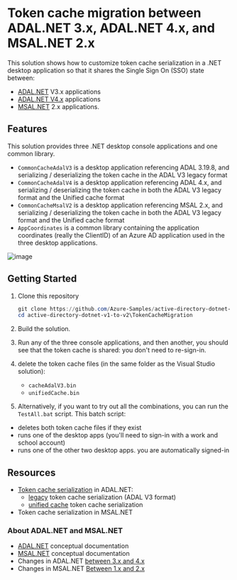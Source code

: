 # Token cache migration between ADAL.NET 3.x, ADAL.NET 4.x, and MSAL.NET 2.x

This solution shows how to customize token cache serialization in a .NET desktop application so that it shares the Single Sign On (SSO) state between:

- [ADAL.NET](https://aka.ms/adalnet) V3.x applications
- [ADAL.NET V4.x](https://github.com/AzureAD/azure-activedirectory-library-for-dotnet/wiki/changes-adalnet-4.0-preview) applications
- [MSAL.NET](https://aka.ms/msalnet) 2.x applications.

## Features

This solution provides three .NET desktop console applications and one common library.

- `CommonCacheAdalV3` is a desktop application referencing ADAL 3.19.8, and serializing / deserializing the token cache in the ADAL V3 legacy format
- `CommonCacheAdalV4` is a desktop application referencing ADAL 4.x, and serializing / deserializing the token cache in both the ADAL V3 legacy format and the Unified cache format
- `CommonCacheMsalV2` is a desktop application referencing MSAL 2.x, and serializing / deserializing the token cache in both the ADAL V3 legacy format and the Unified cache format
- `AppCoordinates` is a common library containing the application coordinates (really the ClientID) of an Azure AD application used in the three desktop applications.

![image](https://user-images.githubusercontent.com/13203188/45534630-a5e25200-b7b0-11e8-98ca-0e21c3df1176.png)

## Getting Started

1. Clone this repository

   ```PowerShell
   git clone https://github.com/Azure-Samples/active-directory-dotnet-v1-to-v2
   cd active-directory-dotnet-v1-to-v2\TokenCacheMigration
   ```

2. Build the solution.
3. Run any of the three console applications, and then another, you should see that the token cache is shared: you don't need to re-sign-in.
4. delete the token cache files (in the same folder as the Visual Studio solution):
   - `cacheAdalV3.bin`
   - `unifiedCache.bin`

5. Alternatively, if you want to try out all the combinations, you can run the `TestAll.bat` script. This batch script:

- deletes both token cache files if they exist
- runs one of the desktop apps (you'll need to sign-in with a work and school account)
- runs one of the other two desktop apps. you are automatically signed-in 

## Resources

- [Token cache serialization](adal-net-token-cache-serialization) in ADAL.NET:
  - [legacy](adal-net-token-cache-serialization-legacy) token cache serialization (ADAL V3 format)
  - [unified cache](adal-net-token-cache-serialization-unified ) token cache serialization
- Token cache serialization in MSAL.NET

### About ADAL.NET and MSAL.NET

- [ADAL.NET](https://aka.ms/adalnet) conceptual documentation
- [MSAL.NET](https://aka.ms/msalnet) conceptual documentation
- Changes in ADAL.NET [between 3.x and 4.x](https://aka.ms/adal-net-4-released)
- Changes in MSAL.NET [Between 1.x and 2.x](https://aka.ms/msal-net-2-released)
